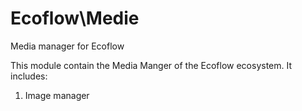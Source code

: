 # Ecoflow\Medie
Media manager for Ecoflow

This module contain the Media Manger of the Ecoflow ecosystem.
It includes:

1. Image manager

